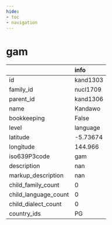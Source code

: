 ```yaml
---
hide:
- toc
- navigation
---
```

# gam
|                      | info     |
|:---------------------|:---------|
| id                   | kand1303 |
| family_id            | nucl1709 |
| parent_id            | kand1306 |
| name                 | Kandawo  |
| bookkeeping          | False    |
| level                | language |
| latitude             | -5.73674 |
| longitude            | 144.966  |
| iso639P3code         | gam      |
| description          | nan      |
| markup_description   | nan      |
| child_family_count   | 0        |
| child_language_count | 0        |
| child_dialect_count  | 0        |
| country_ids          | PG       |